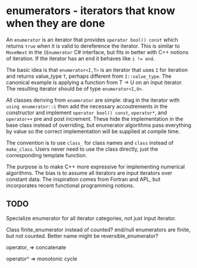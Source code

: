 ﻿# enumerators - iterators that know when they are done

An `enumerator` is an iterator that provides `operator bool() const`
which returns `true` when it is valid to dereference the iterator.
This is similar to `MoveNext` in the `IEnumerator` C# interface,
but fits in better with C++ notions of iteration.
If the iterator has an end it behaves like `i != end`.

The basic idea is that `enumerator<I,T>` is an iterator
that uses `I` for iteration and returns value_type `T`,
perhaps different from `I::value_type`.
The canonical example is applying a function from T → U on an input iterator.
The resulting iterator should be of type `enumerator<I,U>`.

All classes deriving from `enumerator` are  simple: drag in the
iterator with `using enumerator::i` then add
the necessary accoutrements in the constructor and implement
`operator bool() const`, `operator*`, and `operator++` pre and post increment. 
These hide the implementation in the base class instead of overriding, but enumerator
algorithms pass everything by value so the correct implementation
will be supplied at compile time.

The convention is to use `class_` for class names and `class` instead of `make_class`. 
Users never need to use the class directly, just the corresponding template function.

The purpose is to make C++ more expressive for implementing numerical algorithms. The
bias is to assume all iterators are input iterators over constant data. The inspiration
comes from Fortran and APL, but incorporates recent functional programming notions.

## TODO

Specialize enumerator for all iterator categories, not just input iterator.


Class finite_enumerator instead of counted? end/null enumerators are finite, but not counted.
Better name might be reversible_enumerator? 

operator, => concatenate

operator^ => monotonic cycle
